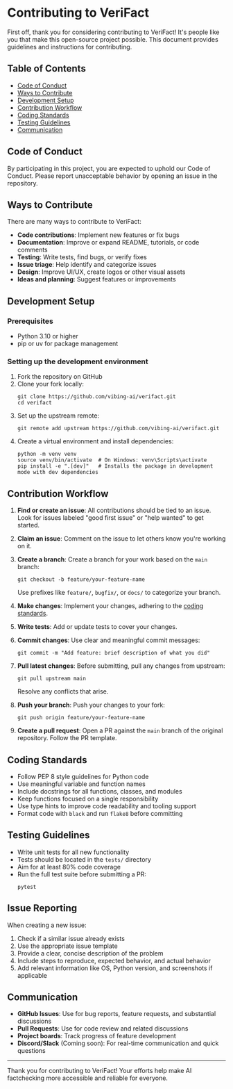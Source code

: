 # Contributing to VeriFact

First off, thank you for considering contributing to VeriFact! It's people like you that make this open-source project possible. This document provides guidelines and instructions for contributing.

## Table of Contents

- [Code of Conduct](#code-of-conduct)
- [Ways to Contribute](#ways-to-contribute)
- [Development Setup](#development-setup)
- [Contribution Workflow](#contribution-workflow)
- [Coding Standards](#coding-standards)
- [Testing Guidelines](#testing-guidelines)
- [Communication](#communication)

## Code of Conduct

By participating in this project, you are expected to uphold our Code of Conduct. Please report unacceptable behavior by opening an issue in the repository.

## Ways to Contribute

There are many ways to contribute to VeriFact:

- **Code contributions**: Implement new features or fix bugs
- **Documentation**: Improve or expand README, tutorials, or code comments
- **Testing**: Write tests, find bugs, or verify fixes
- **Issue triage**: Help identify and categorize issues
- **Design**: Improve UI/UX, create logos or other visual assets
- **Ideas and planning**: Suggest features or improvements

## Development Setup

### Prerequisites

- Python 3.10 or higher
- pip or uv for package management

### Setting up the development environment

1. Fork the repository on GitHub
2. Clone your fork locally:
   ```
   git clone https://github.com/vibing-ai/verifact.git
   cd verifact
   ```
3. Set up the upstream remote:
   ```
   git remote add upstream https://github.com/vibing-ai/verifact.git
   ```
4. Create a virtual environment and install dependencies:
   ```
   python -m venv venv
   source venv/bin/activate  # On Windows: venv\Scripts\activate
   pip install -e ".[dev]"   # Installs the package in development mode with dev dependencies
   ```

## Contribution Workflow

1. **Find or create an issue**: All contributions should be tied to an issue. Look for issues labeled "good first issue" or "help wanted" to get started.

2. **Claim an issue**: Comment on the issue to let others know you're working on it.

3. **Create a branch**: Create a branch for your work based on the `main` branch:

   ```
   git checkout -b feature/your-feature-name
   ```

   Use prefixes like `feature/`, `bugfix/`, or `docs/` to categorize your branch.

4. **Make changes**: Implement your changes, adhering to the [coding standards](#coding-standards).

5. **Write tests**: Add or update tests to cover your changes.

6. **Commit changes**: Use clear and meaningful commit messages:

   ```
   git commit -m "Add feature: brief description of what you did"
   ```

7. **Pull latest changes**: Before submitting, pull any changes from upstream:

   ```
   git pull upstream main
   ```

   Resolve any conflicts that arise.

8. **Push your branch**: Push your changes to your fork:

   ```
   git push origin feature/your-feature-name
   ```

9. **Create a pull request**: Open a PR against the `main` branch of the original repository. Follow the PR template.

## Coding Standards

- Follow PEP 8 style guidelines for Python code
- Use meaningful variable and function names
- Include docstrings for all functions, classes, and modules
- Keep functions focused on a single responsibility
- Use type hints to improve code readability and tooling support
- Format code with `black` and run `flake8` before committing

## Testing Guidelines

- Write unit tests for all new functionality
- Tests should be located in the `tests/` directory
- Aim for at least 80% code coverage
- Run the full test suite before submitting a PR:
  ```
  pytest
  ```

## Issue Reporting

When creating a new issue:

1. Check if a similar issue already exists
2. Use the appropriate issue template
3. Provide a clear, concise description of the problem
4. Include steps to reproduce, expected behavior, and actual behavior
5. Add relevant information like OS, Python version, and screenshots if applicable

## Communication

- **GitHub Issues**: Use for bug reports, feature requests, and substantial discussions
- **Pull Requests**: Use for code review and related discussions
- **Project boards**: Track progress of feature development
- **Discord/Slack** (Coming soon): For real-time communication and quick questions

---

Thank you for contributing to VeriFact! Your efforts help make AI factchecking more accessible and reliable for everyone.
